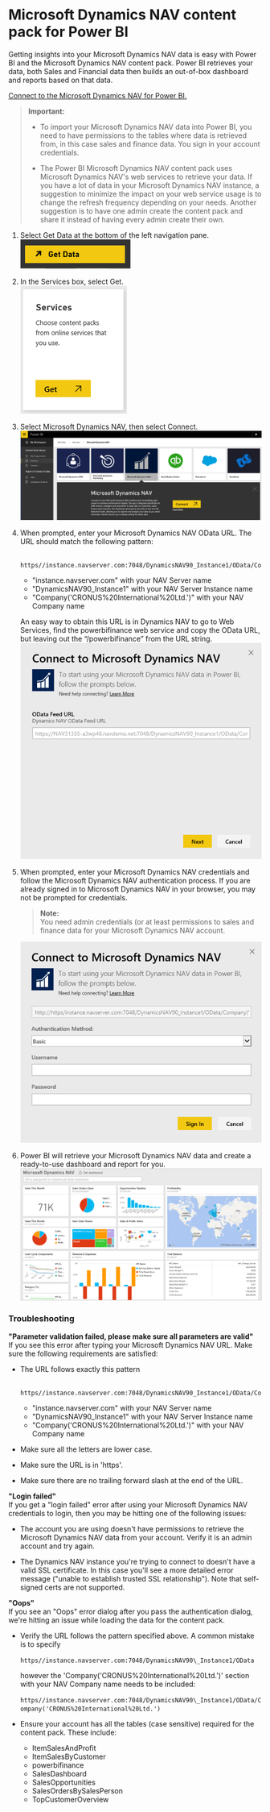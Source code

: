 ﻿<properties 
   pageTitle="Microsoft Dynamics NAV content pack for Power BI"
   description="Microsoft Dynamics NAV content pack for Power BI"
   services="powerbi" 
   documentationCenter="" 
   authors="maggiesMSFT" 
   manager="mblythe" 
   editor=""
   tags=""/>
 
<tags
   ms.service="powerbi"
   ms.devlang="NA"
   ms.topic="article"
   ms.tgt_pltfrm="NA"
   ms.workload="powerbi"
   ms.date="10/16/2015"
   ms.author="maggies"/>

# Microsoft Dynamics NAV content pack for Power BI  

Getting insights into your Microsoft Dynamics NAV data is easy with Power BI and the Microsoft Dynamics NAV content pack. Power BI retrieves your data, both Sales and Financial data then builds an out-of-box dashboard and reports based on that data.

[Connect to the Microsoft Dynamics NAV for Power BI.](https://app.powerbi.com/getdata/services/microsoft-dynamics-nav)

>**Important:**  
>
>- To import your Microsoft Dynamics NAV data into Power BI, you need to have permissions to the tables where data is retrieved from, in this case sales and finance data. You sign in your account credentials.
>
>- The Power BI Microsoft Dynamics NAV content pack uses Microsoft Dynamics NAV's web services to retrieve your data. If you have a lot of data in your Microsoft Dynamics NAV instance, a suggestion to minimize the impact on your web service usage is to change the refresh frequency depending on your needs. Another suggestion is to have one admin create the content pack and share it instead of having every admin create their own.

1. Select Get Data at the bottom of the left navigation pane.  
![](media/powerbi-content-pack-microsoft-dynamics-nav/getdata.png)

2. In the Services box, select Get.  
![](media/powerbi-content-pack-microsoft-dynamics-nav/services.PNG)

3. Select Microsoft Dynamics NAV, then select Connect.  
![](media/powerbi-content-pack-microsoft-dynamics-nav/getdata1.PNG)

4. When prompted, enter your Microsoft Dynamics NAV OData URL. The URL should match the following pattern: 

    	https//instance.navserver.com:7048/DynamicsNAV90_Instance1/OData/Company('CRONUS%20International%20Ltd.')
	- "instance.navserver.com" with your NAV Server name
	- "DynamicsNAV90\_Instance1" with your NAV Server Instance name
    - "Company('CRONUS%20International%20Ltd.')" with your NAV Company name

	An easy way to obtain this URL is in Dynamics NAV to go to Web Services, find the powerbifinance web service and copy the OData URL, but leaving out the “/powerbifinance” from the URL string.  
	![](media/powerbi-content-pack-microsoft-dynamics-nav/param.PNG)

5. When prompted, enter your Microsoft Dynamics NAV credentials and follow the Microsoft Dynamics NAV authentication process. If you are already signed in to Microsoft Dynamics NAV in your browser, you may not be prompted for credentials.

	>**Note:**  
	>You need admin credentials (or at least permissions to sales and finance data for your Microsoft Dynamics NAV account.  
	
	![](media/powerbi-content-pack-microsoft-dynamics-nav/creds.PNG)

6. Power BI will retrieve your Microsoft Dynamics NAV data and create a ready-to-use dashboard and report for you.   
![](media/powerbi-content-pack-microsoft-dynamics-nav/dashboard.png)

### Troubleshooting  
**"Parameter validation failed, please make sure all parameters are valid"**  
If you see this error after typing your Microsoft Dynamics NAV URL. Make sure the following requirements are satisfied:

- The URL follows exactly this pattern 

    	https//instance.navserver.com:7048/DynamicsNAV90_Instance1/OData/Company('CRONUS%20International%20Ltd.')
    - "instance.navserver.com" with your NAV Server name
    - "DynamicsNAV90\_Instance1" with your NAV Server Instance name
    - "Company('CRONUS%20International%20Ltd.')" with your NAV Company name
- Make sure all the letters are lower case.  
- Make sure the URL is in 'https'.  
- Make sure there are no trailing forward slash at the end of the URL.

**"Login failed"**  
If you get a "login failed" error after using your Microsoft Dynamics NAV credentials to login, then you may be hitting one of the following issues:

- The account you are using doesn't have permissions to retrieve the Microsoft Dynamics NAV data from your account. Verify it is an admin account and try again. 
 
- The Dynamics NAV instance you're trying to connect to doesn't have a valid SSL certificate. In this case you'll see a more detailed error message ("unable to establish trusted SSL relationship"). Note that self-signed certs are not supported.

**"Oops"**  
If you see an "Oops" error dialog after you pass the authentication dialog, we're hitting an issue while loading the data for the content pack. 

- Verify the URL follows the pattern specified above. A common mistake is to specify 

    `https//instance.navserver.com:7048/DynamicsNAV90\_Instance1/OData` 
    
    however the 'Company('CRONUS%20International%20Ltd.')' section with your NAV Company name needs to be included:
    
    `https//instance.navserver.com:7048/DynamicsNAV90\_Instance1/OData/Company('CRONUS%20International%20Ltd.')`
    
- Ensure your account has all the tables (case sensitive) required for the content pack. These include:
    - ItemSalesAndProfit
    - ItemSalesByCustomer
    - powerbifinance
    - SalesDashboard
    - SalesOpportunities
    - SalesOrdersBySalesPerson
    - TopCustomerOverview

